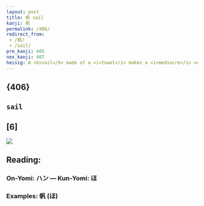 ```yaml
---
layout: post
title: 帆 sail
kanji: 帆
permalink: /406/
redirect_from:
 - /帆/
 - /sail/
pre_kanji: 405
nex_kanji: 407
heisig: A <b>sail</b> made of a <i>towel</i> makes a <i>mediocre</i> vessel.
---
```


## {406}

## `sail`

## [6]

<div class="stroke"><img src="E5B886.png" /></div>

## Reading:

### On-Yomi: ハン &mdash; Kun-Yomi: ほ

### Examples: 帆 (ほ)
